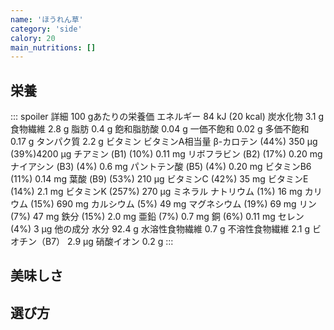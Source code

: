 ```yaml
---
name: 'ほうれん草'
category: 'side'
calory: 20
main_nutritions: []
---
```


## 栄養

::: spoiler 詳細
100 gあたりの栄養価
エネルギー	84 kJ (20 kcal)
炭水化物
3.1 g
食物繊維	2.8 g
脂肪
0.4 g
飽和脂肪酸	0.04 g
一価不飽和	0.02 g
多価不飽和	0.17 g
タンパク質
2.2 g
ビタミン
ビタミンA相当量
β-カロテン
(44%) 350 μg
(39%)4200 μg
チアミン (B1)	(10%) 0.11 mg
リボフラビン (B2)	(17%) 0.20 mg
ナイアシン (B3)	(4%) 0.6 mg
パントテン酸 (B5)	(4%) 0.20 mg
ビタミンB6	(11%) 0.14 mg
葉酸 (B9)	(53%) 210 μg
ビタミンC	(42%) 35 mg
ビタミンE	(14%) 2.1 mg
ビタミンK	(257%) 270 μg
ミネラル
ナトリウム	(1%) 16 mg
カリウム	(15%) 690 mg
カルシウム	(5%) 49 mg
マグネシウム	(19%) 69 mg
リン	(7%) 47 mg
鉄分	(15%) 2.0 mg
亜鉛	(7%) 0.7 mg
銅	(6%) 0.11 mg
セレン	(4%) 3 μg
他の成分
水分	92.4 g
水溶性食物繊維	0.7 g
不溶性食物繊維	2.1 g
ビオチン（B7）	2.9 µg
硝酸イオン	0.2 g
:::

## 美味しさ

## 選び方
